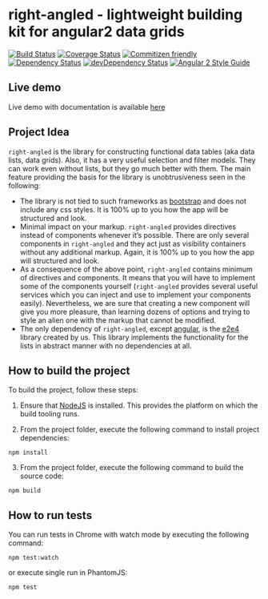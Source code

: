 # right-angled - lightweight building kit for angular2 data grids

[![Build Status](https://travis-ci.org/eastbanctechru/right-angled.svg?branch=master)](https://travis-ci.org/eastbanctechru/right-angled)
[![Coverage Status](https://coveralls.io/repos/github/eastbanctechru/right-angled/badge.svg?branch=master)](https://coveralls.io/github/eastbanctechru/right-angled?branch=master)
[![Commitizen friendly](https://img.shields.io/badge/commitizen-friendly-brightgreen.svg)](http://commitizen.github.io/cz-cli/)
[![Dependency Status](https://david-dm.org/eastbanctechru/right-angled.svg)](https://david-dm.org/eastbanctechru/right-angled)
[![devDependency Status](https://david-dm.org/eastbanctechru/right-angled/dev-status.svg)](https://david-dm.org/eastbanctechru/right-angled?type=dev)
[![Angular 2 Style Guide](https://mgechev.github.io/angular2-style-guide/images/badge.svg)](https://angular.io/styleguide)

## Live demo
Live demo with documentation is available [here](https://eastbanctechru.github.io/right-angled-demo)

## Project Idea
`right-angled` is the library for constructing functional data tables (aka data lists, data grids). 
Also, it has a very useful selection and filter models. 
They can work even without lists, but they go much better with them. The main feature providing the basis for the library is unobtrusiveness seen in the following:

- The library is not tied to such frameworks as [bootstrap](https://getbootstrap.com) and does not include any css styles. It is 100% up to you how the app will be structured and look. 
- Minimal impact on your markup. `right-angled` provides directives instead of components whenever it’s possible. 
There are only several components in `right-angled` and they act just as visibility containers without any additional markup. 
Again, it is 100% up to you how the app will structured and look.
- As a consequence of the above point, `right-angled` contains minimum of directives and components. 
It means that you will have to implement some of the components yourself (`right-angled` provides several useful services which you can inject and use to implement your components easily). 
Nevertheless, we are sure that creating a new component will give you more pleasure, than learning dozens of options and trying to style an alien one with the markup that cannot be modified.
- The only dependency of `right-angled`, except [angular](https://angular.io), is the [e2e4](https://github.com/eastbanctechru/e2e4) library created by us. This library implements the functionality for the lists in abstract manner with no dependencies at all.  

## How to build the project

To build the project, follow these steps:

1. Ensure that [NodeJS](http://nodejs.org/) is installed. This provides the platform on which the build tooling runs.

2. From the project folder, execute the following command to install project dependencies:

  ```shell
  npm install
  ```
3. From the project folder, execute the following command to build the source code:

  ```shell
  npm build
  ```

## How to run tests

You can run tests in Chrome with watch mode by executing the following command: 

  ```shell
  npm test:watch
  ```
  or execute single run in PhantomJS:
  
  ```shell
  npm test
  ```